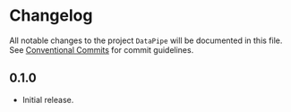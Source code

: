 # Changelog

All notable changes to the project `DataPipe` will be documented in this file.
See [Conventional Commits](https://conventionalcommits.org) for commit guidelines.

## 0.1.0

- Initial release.
